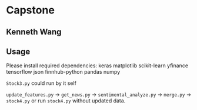 # Capstone
## Kenneth Wang

## Usage
Please install required dependencies: keras matplotlib scikit-learn yfinance tensorflow json finnhub-python pandas numpy

`Stock3.py` could run by it self

`update_features.py` -> `get_news.py` -> `sentimental_analyze.py` -> `merge.py` -> `stock4.py`
or run `stock4.py` without updated data.
